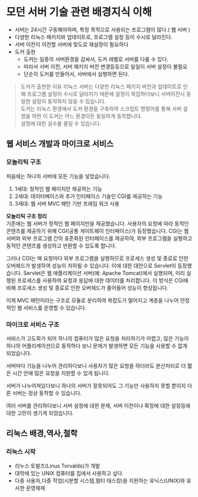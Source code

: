 # 모던 서버 기술 관련 배경지식 이해
  
+ 서버는 24시간 구동해야하며, 특정 목적으로 사용되는 프로그램이 많다.( 웹 서버 )
+ 다양한 리눅스 패키지와 업데이트로, 프로그램 설정 등이 수시로 달라진다.
+ 서버 이전이 이전할 서버에 맞도로 재설정이 필요하다
+ 도커 출현
    + 도커는 일종의 서버환경을 감싸서, 도커 레벨로 서버를 다룰 수 있다.
    + 따라서 서버 이전, 서버 패키지 버전 변경등등으로 일일이 서버 설정이 불필요
    + 단순히 도커를 만들어서, 서버에서 실행하면 된다.
  
> 도커가 출현한 이유
> 리눅스 서버는 다양한 리눅스 패키지 버전과 업데이트로 인해 프로그램 설정이 수시로 달라지기 때문에 
> 설정이 복잡하다보니 서버이전시 동일한 설정이 동작하지 않을 수 있습니다.  
> 도커는 리눅스 환경에서 도커 환경을 구축하여 스크립트 명령어를 통해 서버 설정을 하면 
> 이 도커는 어느 환경이든 동일하게 동작합니다.  
> 설정에 대한 실수를 줄일 수 있습니다.
>  
    

## 웹 서비스 개발과 마이크로 서비스
### 모놀리틱 구조
처음에는 하나의 서버에 모든 기능을 넣었습니다.
1. 1세대: 정적인 웹 페이지만 제공하는 기능
2. 2세대: 데이터베이스와 추가 인터페이스 기술인 CGI를 제공하는 기능
3. 3세대: 웹 서버 MVC 패턴 기반 프레임 워크 사용
  
**모놀리틱 구조 정리**  
기존에는 웹 서버가 정적인 웹 페이지만을 제공했습니다. 사용자의 요청에 따라 동적인 콘텐츠를 제공하기 위해 CGI(공통 게이트웨이 인터페이스)가 등장했습니다. CGI는 웹 서버와 외부 프로그램 간의 표준화된 인터페이스를 제공하여, 외부 프로그램을 실행하고 동적인 콘텐츠를 생성하고 반환할 수 있도록 합니다.

그러나 CGI는 매 요청마다 외부 프로그램을 실행하므로 프로세스 생성 및 종료로 인한 오버헤드가 발생하여 성능이 저하될 수 있습니다. 이에 대한 대안으로 Servlet이 등장했습니다. Servlet은 웹 애플리케이션 서버(예: Apache Tomcat)에서 실행되며, 미리 실행된 프로세스를 사용하여 요청과 응답에 대한 데이터를 처리합니다. 이 방식은 CGI에 비해 프로세스 생성 및 종료로 인한 오버헤드가 줄어들어 성능이 향상됩니다.
  
이제 MVC 패턴이라는 구조로 모듈로 분리하여 복잡도가 떨어지고 계층을 나누어 안정적인 웹 서비스를 운영할 수 있습니다.  
  
### 마이크로 서비스 구조
서비스가 고도화가 되어 하나의 컴퓨터가 많은 요청을 처리하기가 어렵고, 
많은 기능이 하나의 어플리케이션으로 동작하다 보니 문제가 발생하면 
모든 기능을 사용할 수 없게 되었습니다.  
  
서버마다 기능을 나누어 관리하다보니 사용자가 많은 요청을 하더라도 분산처리로 더 짧은 시간 안에 
많은 요청을 지원할 수 있게 됩니다.  
  
서버가 나누어져있다보니 하나의 서버가 잘못되어도 그 기능만 사용하지 못할 뿐이지 다른 서버는 정상 동작할 수 있습니다.  
  
여러 서버를 관리하다보니 서버 설정에 대한 문제, 서버 이전이나 확장에 대한 설정등에 대한 고민이 생기게 되었습니다.
  
## 리눅스 배경,역사,철학

### 리눅스 시작
+ 리누스 토발즈(Linus Torvalds)가 개발
+ 대학에 있는 UNIX 컴퓨터를 집에서 사용하고 싶다.
+ 다중 사용자,다중 작업(시분할 시스템,멀티 태스킹)을 지원하는 유닉스(UNIX)와 유사한 운영체제
  
